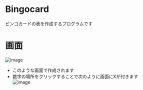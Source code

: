 # Bingocard
ビンゴカードの表を作成するプログラムです  
# 画面  
![image](https://github.com/Luibosutini/Bingocard/assets/68042170/066d265e-e52e-4155-aa6e-da7710f0612b)
* このような画面で作成されます
* 数字の場所をクリックすることで次のように画面にXが付きます  
![image](https://github.com/Luibosutini/Bingocard/assets/68042170/087dc6a6-80bf-41ff-b9dc-3d9e5555a26b)

